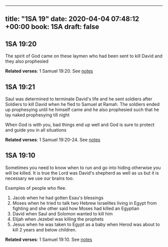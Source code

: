 
---
title: "1SA 19"
date: 2020-04-04 07:48:12 +00:00
book: 1SA
draft: false
---

## 1SA 19:20

The spirit of God came on these laymen who had been sent to kill David and they also prophesied

**Related verses**: 1 Samuel 19:20. See [notes](https://my.bible.com/notes/3400158608439894574)


## 1SA 19:21

Saul was determined to terminate David's life and he sent soldiers after Soldiers to kill David when he fled to Samuel at Ramah. The soldiers ended up prophesying until he himself came and he also prophesied such that he lay naked prophesying till night

When God is with you, bad things end up well and God is sure to protect and guide you in all situations

**Related verses**: 1 Samuel 19:20-24. See [notes](https://my.bible.com/notes/2276164134427681446)


## 1SA 19:10

Sometimes you need to know when to run and go into hiding otherwise you will be killed. It is true the Lord was David's shepherd as well as us but it is necessary we use our brains too.

Examples of people who flee.

1. Jacob when he had gotten Esau's blessings
2. Moses when he tried to talk two Hebrew Israelites living in Egypt from fighting and she other said how Moses had killed an Egyptian 
3. David when Saul and Solomon wanted to kill him
4. Elijah when Jezebel was killing the prophets
5. Jesus when he was taken to Egypt as a baby when Herod was about to kill 2 years and below children.

**Related verses**: 1 Samuel 19:10. See [notes](https://my.bible.com/notes/2276161098615612061)

